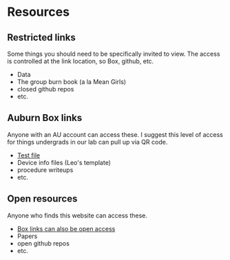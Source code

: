 # Resources
## Restricted links
Some things you should need to be specifically invited to view. The access is controlled at the link location, so Box, github, etc.
 - Data
 - The group burn book (a la Mean Girls)
 - closed github repos
 - etc.

## Auburn Box links
Anyone with an AU account can access these. I suggest this level of access for things undergrads in our lab can pull up via QR code.
 - [Test file](https://auburn.box.com/s/ouchstdlvxrv4oazgabxg0eckbp42uhs)
 - Device info files (Leo's template)
 - procedure writeups
 - etc.

## Open resources
Anyone who finds this website can access these.
 - [Box links can also be open access](https://auburn.box.com/s/alzyp0yc4u9cxwlmh4r1h2uhl9j9tyw1)
 - Papers
 - open github repos
 - etc.
